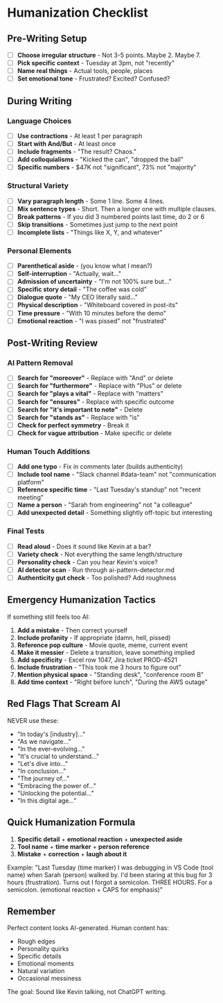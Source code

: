 # Humanization Checklist

## Pre-Writing Setup

- [ ] **Choose irregular structure** - Not 3-5 points. Maybe 2. Maybe 7.
- [ ] **Pick specific context** - Tuesday at 3pm, not "recently"
- [ ] **Name real things** - Actual tools, people, places
- [ ] **Set emotional tone** - Frustrated? Excited? Confused?

## During Writing

### Language Choices

- [ ] **Use contractions** - At least 1 per paragraph
- [ ] **Start with And/But** - At least once
- [ ] **Include fragments** - "The result? Chaos."
- [ ] **Add colloquialisms** - "Kicked the can", "dropped the ball"
- [ ] **Specific numbers** - $47K not "significant", 73% not "majority"

### Structural Variety

- [ ] **Vary paragraph length** - Some 1 line. Some 4 lines.
- [ ] **Mix sentence types** - Short. Then a longer one with multiple clauses.
- [ ] **Break patterns** - If you did 3 numbered points last time, do 2 or 6
- [ ] **Skip transitions** - Sometimes just jump to the next point
- [ ] **Incomplete lists** - "Things like X, Y, and whatever"

### Personal Elements

- [ ] **Parenthetical aside** - (you know what I mean?)
- [ ] **Self-interruption** - "Actually, wait..."
- [ ] **Admission of uncertainty** - "I'm not 100% sure but..."
- [ ] **Specific story detail** - "The coffee was cold"
- [ ] **Dialogue quote** - "My CEO literally said..."
- [ ] **Physical description** - "Whiteboard covered in post-its"
- [ ] **Time pressure** - "With 10 minutes before the demo"
- [ ] **Emotional reaction** - "I was pissed" not "frustrated"

## Post-Writing Review

### AI Pattern Removal

- [ ] **Search for "moreover"** - Replace with "And" or delete
- [ ] **Search for "furthermore"** - Replace with "Plus" or delete
- [ ] **Search for "plays a vital"** - Replace with "matters"
- [ ] **Search for "ensures"** - Replace with specific outcome
- [ ] **Search for "it's important to note"** - Delete
- [ ] **Search for "stands as"** - Replace with "is"
- [ ] **Check for perfect symmetry** - Break it
- [ ] **Check for vague attribution** - Make specific or delete

### Human Touch Additions

- [ ] **Add one typo** - Fix in comments later (builds authenticity)
- [ ] **Include tool name** - "Slack channel #data-team" not "communication platform"
- [ ] **Reference specific time** - "Last Tuesday's standup" not "recent meeting"
- [ ] **Name a person** - "Sarah from engineering" not "a colleague"
- [ ] **Add unexpected detail** - Something slightly off-topic but interesting

### Final Tests

- [ ] **Read aloud** - Does it sound like Kevin at a bar?
- [ ] **Variety check** - Not everything the same length/structure
- [ ] **Personality check** - Can you hear Kevin's voice?
- [ ] **AI detector scan** - Run through ai-pattern-detector.md
- [ ] **Authenticity gut check** - Too polished? Add roughness

## Emergency Humanization Tactics

If something still feels too AI:

1. **Add a mistake** - Then correct yourself
2. **Include profanity** - If appropriate (damn, hell, pissed)
3. **Reference pop culture** - Movie quote, meme, current event
4. **Make it messier** - Delete a transition, leave something implied
5. **Add specificity** - Excel row 1047, Jira ticket PROD-4521
6. **Include frustration** - "This took me 3 hours to figure out"
7. **Mention physical space** - "Standing desk", "conference room B"
8. **Add time context** - "Right before lunch", "During the AWS outage"

## Red Flags That Scream AI

NEVER use these:
- "In today's [industry]..."
- "As we navigate..."
- "In the ever-evolving..."
- "It's crucial to understand..."
- "Let's dive into..."
- "In conclusion..."
- "The journey of..."
- "Embracing the power of..."
- "Unlocking the potential..."
- "In this digital age..."

## Quick Humanization Formula

1. **Specific detail** + **emotional reaction** + **unexpected aside**
2. **Tool name** + **time marker** + **person reference**
3. **Mistake** + **correction** + **laugh about it**

Example:
"Last Tuesday (time marker) I was debugging in VS Code (tool name) when Sarah (person) walked by. I'd been staring at this bug for 3 hours (frustration). Turns out I forgot a semicolon. THREE HOURS. For a semicolon. (emotional reaction + CAPS for emphasis)"

## Remember

Perfect content looks AI-generated. Human content has:
- Rough edges
- Personality quirks
- Specific details
- Emotional moments
- Natural variation
- Occasional messiness

The goal: Sound like Kevin talking, not ChatGPT writing.